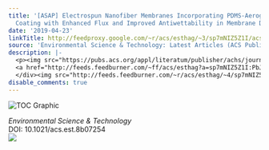```yaml
---
title: '[ASAP] Electrospun Nanofiber Membranes Incorporating PDMS-Aerogel Superhydrophobic
  Coating with Enhanced Flux and Improved Antiwettability in Membrane Distillation'
date: '2019-04-23'
linkTitle: http://feedproxy.google.com/~r/acs/esthag/~3/sp7mNIZ5Z1I/acs.est.8b07254
source: 'Environmental Science & Technology: Latest Articles (ACS Publications)'
description: |-
  <p><img src="https://pubs.acs.org/appl/literatum/publisher/achs/journals/content/esthag/0/esthag.ahead-of-print/acs.est.8b07254/20190423/images/medium/es-2018-072544_0011.gif" alt="TOC Graphic"/></p><div><cite>Environmental Science & Technology</cite></div><div>DOI: 10.1021/acs.est.8b07254</div><div class="feedflare">
  <a href="http://feeds.feedburner.com/~ff/acs/esthag?a=sp7mNIZ5Z1I:PbJa3GrVn-g:yIl2AUoC8zA"><img src="http://feeds.feedburner.com/~ff/acs/esthag?d=yIl2AUoC8zA" border="0"></img></a>
  </div><img src="http://feeds.feedburner.com/~r/acs/esthag/~4/sp7mNIZ5Z1I" height="1" width="1" ...
disable_comments: true
---
```

<p><img src="https://pubs.acs.org/appl/literatum/publisher/achs/journals/content/esthag/0/esthag.ahead-of-print/acs.est.8b07254/20190423/images/medium/es-2018-072544_0011.gif" alt="TOC Graphic"/></p><div><cite>Environmental Science & Technology</cite></div><div>DOI: 10.1021/acs.est.8b07254</div><div class="feedflare">
<a href="http://feeds.feedburner.com/~ff/acs/esthag?a=sp7mNIZ5Z1I:PbJa3GrVn-g:yIl2AUoC8zA"><img src="http://feeds.feedburner.com/~ff/acs/esthag?d=yIl2AUoC8zA" border="0"></img></a>
</div><img src="http://feeds.feedburner.com/~r/acs/esthag/~4/sp7mNIZ5Z1I" height="1" width="1" ...